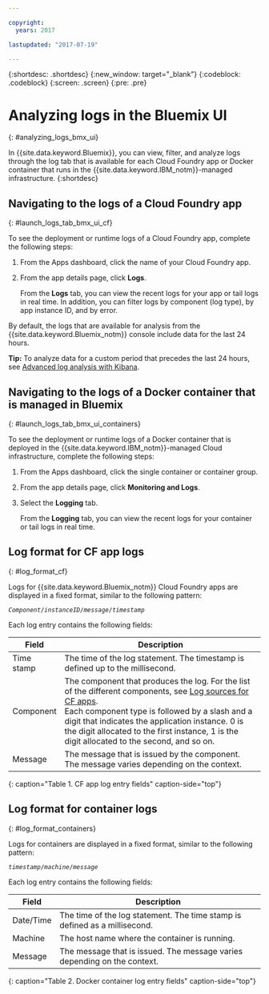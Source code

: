 ```yaml
---

copyright:
  years: 2017

lastupdated: "2017-07-19"

---
```



{:shortdesc: .shortdesc}
{:new_window: target="_blank"}
{:codeblock: .codeblock}
{:screen: .screen}
{:pre: .pre}

# Analyzing logs in the Bluemix UI
{: #analyzing_logs_bmx_ui}

In {{site.data.keyword.Bluemix}}, you can view, filter, and analyze logs through the log tab that is available for each Cloud Foundry app or Docker container that runs in the {{site.data.keyword.IBM_notm}}-managed infrastructure.
{:shortdesc}

##  Navigating to the logs of a Cloud Foundry app
{: #launch_logs_tab_bmx_ui_cf}

To see the deployment or runtime logs of a Cloud Foundry app, complete the following steps:

1. From the Apps dashboard, click the name of your Cloud Foundry app. 
    
2. From the app details page, click **Logs**.
    
    From the **Logs** tab, you can view the recent logs for your app or tail logs in real time. In addition, you can filter logs by component (log type), by app instance ID, and by error.
    
By default, the logs that are available for analysis from the {{site.data.keyword.Bluemix_notm}} console include data for the last 24 hours.

**Tip:** To analyze data for a custom period that precedes the last 24 hours, see [Advanced log analysis with Kibana](/docs/services/CloudLogAnalysis/kibana/analyzing_logs_Kibana.html#analyzing_logs_Kibana). 





##  Navigating to the logs of a Docker container that is managed in Bluemix
{: #launch_logs_tab_bmx_ui_containers}

To see the deployment or runtime logs of a Docker container that is deployed in the {{site.data.keyword.IBM_notm}}-managed Cloud infrastructure, complete the following steps:

1. From the Apps dashboard, click the single container or container group. 
    
2. From the app details page, click **Monitoring and Logs**.

3. Select the **Logging** tab.
    
    From the **Logging** tab, you can view the recent logs for your container or tail logs in real time. 
	
	
	

## Log format for CF app logs
{: #log_format_cf}

Logs for {{site.data.keyword.Bluemix_notm}} Cloud Foundry apps are displayed in a fixed format, similar to the following pattern:

<code><var class="keyword varname">Component</var>/<var class="keyword varname">instanceID</var>/<var class="keyword varname">message</var>/<var class="keyword varname">timestamp</var></code>

Each log entry contains the following fields:

| Field | Description |
|-------|-------------|
| Time stamp | The time of the log statement. The timestamp is defined up to the millisecond. |
| Component | The component that produces the log. For the list of the different components, see [Log sources for CF apps](cfapps/logging_cf_apps.html#logging_bluemix_cf_apps_log_sources). <br> Each component type is followed by a slash and a digit that indicates the application instance. 0 is the digit allocated to the first instance, 1 is the digit allocated to the second, and so on. |
| Message | The message that is issued by the component. The message varies depending on the context. |
{: caption="Table 1. CF app log entry fields" caption-side="top"}


## Log format for container logs
{: #log_format_containers}

Logs for containers are displayed in a fixed format, similar to the following pattern:

<code><var class="keyword varname">timestamp</var>/<var class="keyword varname">machine</var>/<var class="keyword varname">message</var>  </code>

Each log entry contains the following fields:

| Field | Description |
|-------|-------------|
| Date/Time | The time of the log statement. The time stamp is defined as a millisecond. |
| Machine | The host name where the container is running. |
| Message | The message that is issued. The message varies depending on the context. |
{: caption="Table 2. Docker container log entry fields" caption-side="top"}


